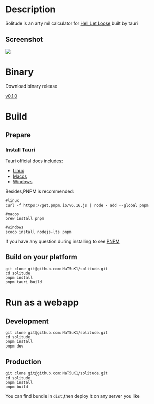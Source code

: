 # Description

Solitude is an arty mil calculator for [Hell Let Loose](https://store.steampowered.com/app/686810/Hell_Let_Loose/) built by tauri

## Screenshot

![](https://github-page-img.oss-cn-hongkong.aliyuncs.com/img/solitude.png)

# Binary

Download binary release

[v0.1.0](https://github.com/NaT5uK1/solitude/releases/tag/v0.1.0)

# Build

## Prepare

### Install Tauri

Tauri official docs includes:

+ [Linux](https://tauri.studio/docs/getting-started/setting-up-linux)
+ [Macos](https://tauri.studio/docs/getting-started/setting-up-macos)
+ [Windows](https://tauri.studio/docs/getting-started/setting-up-windows)

Besides,PNPM is recommended:

```shell
#linux
curl -f https://get.pnpm.io/v6.16.js | node - add --global pnpm

#macos
brew install pnpm

#windows
scoop install nodejs-lts pnpm
```

If you have any question during installing to see [PNPM](https://pnpm.io/installation)

## Build on your platform

```shell
git clone git@github.com:NaT5uK1/solitude.git
cd solitude
pnpm install
pnpm tauri build
```

# Run as a webapp

## Development

```shell
git clone git@github.com:NaT5uK1/solitude.git
cd solitude
pnpm install
pnpm dev
```

## Production

```shell
git clone git@github.com:NaT5uK1/solitude.git
cd solitude
pnpm install
pnpm build
```

You can find bundle in `dist`,then deploy it on any server you like